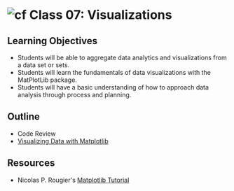 # ![cf](http://i.imgur.com/7v5ASc8.png) Class 07: Visualizations

## Learning Objectives

- Students will be able to aggregate data analytics and visualizations from a data set or sets.
- Students will learn the fundamentals of data visualizations with the MatPlotLib package.
- Students will have a basic understanding of how to approach data analysis through process and planning.

## Outline

- Code Review
- [Visualizing Data with Matplotlib]

<!-- links -->
[Visualizing Data with Matplotlib]: ./notes/visualizing.md


## Resources
- Nicolas P. Rougier's [Matplotlib Tutorial](https://www.labri.fr/perso/nrougier/teaching/matplotlib/)

